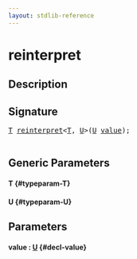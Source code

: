 ```yaml
---
layout: stdlib-reference
---
```


# reinterpret

## Description





## Signature 

<pre>
<a href="/stdlib-reference/global-decls/reinterpret#typeparam-T" class="code_type">T</a> <a href="/stdlib-reference/global-decls/reinterpret">reinterpret</a>&lt;<a href="/stdlib-reference/global-decls/reinterpret#typeparam-T" class="code_type">T</a>, <a href="/stdlib-reference/global-decls/reinterpret#typeparam-U" class="code_type">U</a>&gt;(<a href="/stdlib-reference/global-decls/reinterpret#typeparam-U" class="code_type">U</a> <a href="/stdlib-reference/global-decls/reinterpret#decl-value" class="code_param">value</a>);

</pre>

## Generic Parameters

#### T {#typeparam-T}
#### U {#typeparam-U}

## Parameters

#### value  : [U](/stdlib-reference/global-decls/reinterpret#typeparam-U) {#decl-value}

